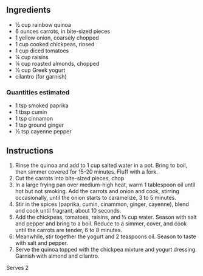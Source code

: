## Ingredients ##

* ½ cup rainbow quinoa
* 6 ounces carrots, in bite-sized pieces
* 1 yellow onion, coarsely chopped
* 1 cup cooked chickpeas, rinsed
* 1 cup diced tomatoes
* ¼ cup raisins
* ¼ cup roasted almonds, chopped
* ½ cup Greek yogurt
* cilantro (for garnish)

### Quantities estimated ###

* 1 tsp smoked paprika
* 1 tbsp cumin
* 1 tsp cinnamon
* 1 tsp ground ginger
* ½ tsp cayenne pepper

## Instructions ##

1. Rinse the quinoa and add to 1 cup salted water in a pot. Bring to boil, then
   simmer covered for 15-20 minutes. Fluff with a fork.
2. Cut the carrots into bite-sized pieces, chop
3. In a large frying pan over medium-high heat, warm 1 tablespoon oil until hot
   but not smoking. Add the carrots and onion and cook, stirring occasionally,
   until the onion starts to caramelize, 3 to 5 minutes.
4. Stir in the spices (paprika, cumin, cinammon, ginger, cayenne), blend and
   cook until fragrant, about 10 seconds.
5. Add the chickpeas, tomatoes, raisins, and ½ cup water. Season with salt and
   pepper and bring to a boil. Reduce to a simmer, cover, and cook until the
   carrots are tender, 6 to 8 minutes.
6. Meanwhile, stir together the yogurt and 2 teaspoons oil. Season to taste with
   salt and pepper.
7. Serve the quinoa topped with the chickpea mixture and yogurt dressing.
   Garnish with almond and cilantro.

Serves 2
